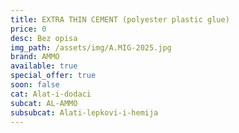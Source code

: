 ```yaml
---
title: EXTRA THIN CEMENT (polyester plastic glue)
price: 0
desc: Bez opisa
img_path: /assets/img/A.MIG-2025.jpg
brand: AMMO
available: true
special_offer: true
soon: false
cat: Alat-i-dodaci
subcat: AL-AMMO
subsubcat: Alati-lepkovi-i-hemija
---
```


